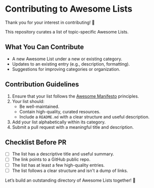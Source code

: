# Contributing to Awesome Lists

Thank you for your interest in contributing! 🎉  

This repository curates a list of topic-specific Awesome Lists.

## What You Can Contribute

- A new Awesome List under a new or existing category.
- Updates to an existing entry (e.g., description, formatting).
- Suggestions for improving categories or organization.

## Contribution Guidelines

1. Ensure that your list follows the [Awesome Manifesto](manifesto.md) principles.
2. Your list should:
   - Be well-maintained.
   - Contain high-quality, curated resources.
   - Include a `README.md` with a clear structure and useful description.
3. Add your list alphabetically within its category.
4. Submit a pull request with a meaningful title and description.

## Checklist Before PR

- [ ] The list has a descriptive title and useful summary.
- [ ] The link points to a GitHub public repo.
- [ ] The list has at least a few high-quality entries.
- [ ] The list follows a clear structure and isn't a dump of links.

Let’s build an outstanding directory of Awesome Lists together! 🙌
